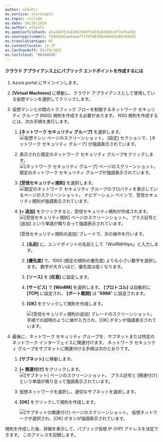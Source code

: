 ```yaml
---
author: alkohli
ms.service: storsimple
ms.topic: include
ms.date: 10/26/2018
ms.author: alkohli
ms.openlocfilehash: a5a286753e438b7d65f3d33a82669c4f7e79a282
ms.sourcegitcommit: f28ebb95ae9aaaff3f87d8388a09b41e0b3445b5
ms.translationtype: HT
ms.contentlocale: ja-JP
ms.lasthandoff: 03/29/2021
ms.locfileid: "86544636"
---
```

#### <a name="to-create-public-endpoints-on-the-cloud-appliance"></a>クラウド アプライアンス上にパブリック エンドポイントを作成するには

1. Azure portal にサインインします。
2. **[Virtual Machines]** に移動し、クラウド アプライアンスとして使用している仮想マシンを選択してクリックします。
    
3. 仮想マシンとの間のトラフィック フローを制御するネットワーク セキュリティ グループ (NSG) 規則を作成する必要があります。 NSG 規則を作成するには、次の手順を実行します。
    1. **[ネットワーク セキュリティ グループ]** を選択します。
        ![仮想マシン ページのスクリーンショット。 [設定] セクションで、[ネットワーク セキュリティ グループ] が強調表示されています。](./media/storsimple-8000-create-public-endpoints-cloud-appliance/sca-create-public-endpt1.png)

    2. 表示された既定のネットワーク セキュリティ グループをクリックします。
        ![[ネットワーク セキュリティ グループ] ページのスクリーンショット。 既定のネットワーク セキュリティ グループが強調表示されています。](./media/storsimple-8000-create-public-endpoints-cloud-appliance/sca-create-public-endpt2.png)

    3. **[受信セキュリティ規則]** を選択します。
        ![既定のネットワーク セキュリティ グループのプロパティを表示しているページのスクリーンショット。 ナビゲーション ペインで、受信セキュリティ規則が強調表示されています。](./media/storsimple-8000-create-public-endpoints-cloud-appliance/sca-create-public-endpt3.png)

    4. **[+ 追加]** をクリックすると、受信セキュリティ規則が作成されます。
        ![[受信セキュリティ規則] ページのスクリーンショット。 プラス記号と [追加] という単語が隣り合って強調表示されています。](./media/storsimple-8000-create-public-endpoints-cloud-appliance/sca-create-public-endpt4.png)

        [受信セキュリティ規則の追加] ブレードで、次の操作を行います。

        1. **[名前]** に、エンドポイントの名前として「WinRMHttps」と入力します。
        
        2. **[優先度]** で、1000 (既定の規則の優先度) よりも小さい数字を選択します。 数字が大きいほど、優先度は低くなります。

        3. **[ソース]** を **[任意]** に設定します。

        4. **[サービス]** で **[WinRM]** を選択します。 **[プロトコル]** は自動的に **[TCP]** に設定され、 **[ポート範囲]** は "**5986**" に設定されます。

        5. **[OK]** をクリックして規則を作成します。

            ![[受信セキュリティ規則の追加] ブレードのスクリーンショット。 手順での説明のように値が入力され、[OK] ボタンが強調表示されています。](./media/storsimple-8000-create-public-endpoints-cloud-appliance/sca-create-public-endpt5.png)

4. 最後に、ネットワーク セキュリティ グループを、サブネットまたは特定のネットワーク インターフェイスに関連付けます。 ネットワーク セキュリティ グループをサブネットに関連付ける手順は次のとおりです。
    1. **[サブネット]** に移動します。
    2. **[+ 関連付け]** をクリックします。
        ![[サブネット] ページのスクリーンショット。 プラス記号と [関連付け] という単語が隣り合って強調表示されています。](./media/storsimple-8000-create-public-endpoints-cloud-appliance/sca-create-public-endpt7.png)

    3. 仮想ネットワークを選択し、適切なサブネットを選択します。
    4. **[OK]** をクリックして規則を作成します。

        ![[サブネットの関連付け] ページのスクリーンショット。 仮想ネットワークが選択され、[OK] ボタンが強調表示されています。](./media/storsimple-8000-create-public-endpoints-cloud-appliance/sca-create-public-endpt11.png)

規則を作成した後、詳細を表示して、パブリック仮想 IP (VIP) アドレスを決定できます。 このアドレスを記録します。


